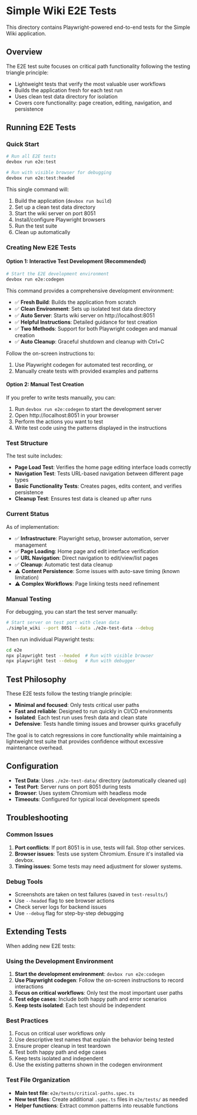 # Simple Wiki E2E Tests

This directory contains Playwright-powered end-to-end tests for the Simple Wiki application.

## Overview

The E2E test suite focuses on critical path functionality following the testing triangle principle:

- Lightweight tests that verify the most valuable user workflows
- Builds the application fresh for each test run
- Uses clean test data directory for isolation
- Covers core functionality: page creation, editing, navigation, and persistence

## Running E2E Tests

### Quick Start

```bash
# Run all E2E tests
devbox run e2e:test

# Run with visible browser for debugging
devbox run e2e:test:headed
```

This single command will:

1. Build the application (`devbox run build`)
2. Set up a clean test data directory
3. Start the wiki server on port 8051
4. Install/configure Playwright browsers
5. Run the test suite
6. Clean up automatically

### Creating New E2E Tests

#### Option 1: Interactive Test Development (Recommended)

```bash
# Start the E2E development environment
devbox run e2e:codegen
```

This command provides a comprehensive development environment:

- ✅ **Fresh Build**: Builds the application from scratch
- ✅ **Clean Environment**: Sets up isolated test data directory
- ✅ **Auto Server**: Starts wiki server on http://localhost:8051
- ✅ **Helpful Instructions**: Detailed guidance for test creation
- ✅ **Two Methods**: Support for both Playwright codegen and manual creation
- ✅ **Auto Cleanup**: Graceful shutdown and cleanup with Ctrl+C

Follow the on-screen instructions to:
1. Use Playwright codegen for automated test recording, or
2. Manually create tests with provided examples and patterns

#### Option 2: Manual Test Creation

If you prefer to write tests manually, you can:
1. Run `devbox run e2e:codegen` to start the development server
2. Open http://localhost:8051 in your browser
3. Perform the actions you want to test
4. Write test code using the patterns displayed in the instructions

### Test Structure

The test suite includes:

- **Page Load Test**: Verifies the home page editing interface loads correctly
- **Navigation Test**: Tests URL-based navigation between different page types  
- **Basic Functionality Tests**: Creates pages, edits content, and verifies persistence
- **Cleanup Test**: Ensures test data is cleaned up after runs

### Current Status

As of implementation:

- ✅ **Infrastructure**: Playwright setup, browser automation, server management
- ✅ **Page Loading**: Home page and edit interface verification
- ✅ **URL Navigation**: Direct navigation to edit/view/list pages
- ✅ **Cleanup**: Automatic test data cleanup
- ⚠️ **Content Persistence**: Some issues with auto-save timing (known limitation)
- ⚠️ **Complex Workflows**: Page linking tests need refinement

### Manual Testing

For debugging, you can start the test server manually:

```bash
# Start server on test port with clean data
./simple_wiki --port 8051 --data ./e2e-test-data --debug
```

Then run individual Playwright tests:

```bash
cd e2e
npx playwright test --headed  # Run with visible browser
npx playwright test --debug   # Run with debugger
```

## Test Philosophy

These E2E tests follow the testing triangle principle:

- **Minimal and focused**: Only tests critical user paths
- **Fast and reliable**: Designed to run quickly in CI/CD environments  
- **Isolated**: Each test run uses fresh data and clean state
- **Defensive**: Tests handle timing issues and browser quirks gracefully

The goal is to catch regressions in core functionality while maintaining a lightweight test suite that provides confidence without excessive maintenance overhead.

## Configuration

- **Test Data**: Uses `./e2e-test-data/` directory (automatically cleaned up)
- **Test Port**: Server runs on port 8051 during tests
- **Browser**: Uses system Chromium with headless mode
- **Timeouts**: Configured for typical local development speeds

## Troubleshooting

### Common Issues

1. **Port conflicts**: If port 8051 is in use, tests will fail. Stop other services.
2. **Browser issues**: Tests use system Chromium. Ensure it's installed via devbox.
3. **Timing issues**: Some tests may need adjustment for slower systems.

### Debug Tools

- Screenshots are taken on test failures (saved in `test-results/`)
- Use `--headed` flag to see browser actions
- Check server logs for backend issues
- Use `--debug` flag for step-by-step debugging

## Extending Tests

When adding new E2E tests:

### Using the Development Environment

1. **Start the development environment**: `devbox run e2e:codegen`
2. **Use Playwright codegen**: Follow the on-screen instructions to record interactions
3. **Focus on critical workflows**: Only test the most important user paths
4. **Test edge cases**: Include both happy path and error scenarios
5. **Keep tests isolated**: Each test should be independent

### Best Practices

1. Focus on critical user workflows only
2. Use descriptive test names that explain the behavior being tested
3. Ensure proper cleanup in test teardown
4. Test both happy path and edge cases
5. Keep tests isolated and independent
6. Use the existing patterns shown in the codegen environment

### Test File Organization

- **Main test file**: `e2e/tests/critical-paths.spec.ts`
- **New test files**: Create additional `.spec.ts` files in `e2e/tests/` as needed
- **Helper functions**: Extract common patterns into reusable functions
